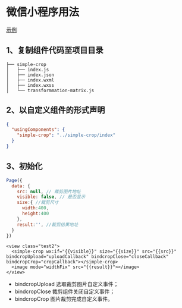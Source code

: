 # 微信小程序用法

[示例](examples/wechat)

## 1、复制组件代码至项目目录

```
├── simple-crop
│   ├── index.js
│   ├── index.json
│   ├── index.wxml
│   ├── index.wxss
│   └── transformmation-matrix.js 
```

## 2、以自定义组件的形式声明

```json
{
  "usingComponents": {
    "simple-crop": "../simple-crop/index"
  }
}
```

## 3、初始化

```js
Page({
  data: {
    src: null, // 裁剪图片地址
    visible: false, // 是否显示
    size:{ //裁剪尺寸
      width:400,
      height:400
    },
    result:'', //裁剪结果地址
  }
})
```

```wxml
<view class="test2">
  <simple-crop wx:if="{{visible}}" size="{{size}}" src="{{src}}" bindcropUpload="uploadCallback" bindcropClose="closeCallback" bindcropCrop="cropCallback"></simple-crop>
  <image mode="widthFix" src="{{result}}"></image>
</view>
```

- bindcropUpload 选取裁剪图片自定义事件；
- bindcropClose 裁剪组件关闭自定义事件；
- bindcropCrop 图片裁剪完成自定义事件。
